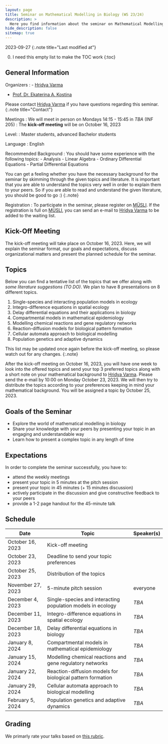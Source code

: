 ```yaml
---
layout: page
title: Seminar on Mathematical Modelling in Biology (WS 23/24)
description: >
  Here you find information about the seminar on Mathematical Modelling in Biology in the winter semester 2023/24.
hide_description: false
sitemap: true
---
```


<!-- invert_sidebar: true -->

2023-09-27
{:.note title="Last modified at"}

0. I need this empty list to make the TOC work
{:toc}

## General Information

Organizers
: - [Hridya Varma][hridya]
  - [Prof. Dr. Ekaterina A. Kostina][ekaterina]
  
  
  Please contact [Hridya Varma][hridya] if you have questions regarding this seminar.
  {:.note title="Contact"}

Meetings
: We will meet in person on Mondays 14:15 - 15:45 in *TBA* (INF 205)
: The **kick-off meeting** will be on October 16, 2023

Level:
: Master students, advanced Bachelor students

Language
: English

Recommended Background
: You should have some experience with the following topics:
    - Analysis
    - Linear Algebra
    - Ordinary Differential Equations
    - Partial Differential Equations

You can get a feeling whether you have the necessary background for the seminar by skimming through the given topics and literature. It is important that you are able to understand the topics very well in order to explain them to your peers. So if you are able to read and understand the given literature, you should be good to go :)
  {:.note}
  
Registration
: To participate in the seminar, please register on [MÜSLI][muesli]. If the registration is full on [MÜSLI][muesli], you can send an e-mail to [Hridya Varma][hridya] to be added to the waiting list.

## Kick-Off Meeting
The kick-off meeting will take place on October 16, 2023. Here, we will explain the seminar format, our goals and expectations, discuss organizational matters and present the planned schedule for the seminar. 

## Topics

Below you can find a tentative list of the topics that we offer along with *some literature suggestions (TO DO)*. We plan to have 8 presentations on 8 different topics. 

1. Single-species and interacting population models in ecology
2. Integro-difference equations in spatial ecology
3. Delay differential equations and their applications in biology
4. Compartmental models in mathematical epidemiology
5. Modelling chemical reactions and gene regulatory networks
6. Reaction-diffusion models for biological pattern formation
7. Cellular automata approach to biological modelling
8. Population genetics and adaptive dynamics

This list may be updated once again before the kick-off meeting, so please watch out for any changes.
{:.note}

After the kick-off meeting on October 16, 2023, you will have one week to look into the offered topics and send your top 3 preferred topics along with a short note on your mathematical background to [Hridya Varma][hridya]. Please send the e-mail by 10:00 on Monday October 23, 2023. We will then try to distribute the topics according to your preferences keeping in mind your mathematical background. You will be assigned a topic by October 25, 2023.

## Goals of the Seminar
- Explore the world of mathematical modelling in biology
- Share your knowledge with your peers by presenting your topic in an engaging and understandable way
- Learn how to present a complex topic in any length of time

## Expectations
In order to complete the seminar successfully, you have to:
  - attend the weekly meetings
  - present your topic in 5 minutes at the pitch session
  - present your topic in 45 minutes (+ 15 minutes discussion)
  - actively participate in the discussion and give constructive feedback to your peers
  - provide a 1-2 page handout for the 45-minute talk

## Schedule

| Date | Topic | Speaker(s) |
|------|-------|------------|
| October 16, 2023 | Kick-off meeting |  |
| October 23, 2023 | Deadline to send your topic preferences |  |
| October 25, 2023 | Distribution of the topics |  |
| November 27, 2023 | 5-minute pitch session | everyone |
| December 4, 2023 | Single-species and interacting population models in ecology | *TBA* |
| December 11, 2023 | Integro-difference equations in spatial ecology | *TBA* |
| December 18, 2023 | Delay differential equations in biology | *TBA* |
| January 8, 2024 | Compartmental models in mathematical epidemiology | *TBA* |
| January 15, 2024 | Modelling chemical reactions and gene regulatory networks | *TBA* |
| January 22, 2024 | Reaction-diffusion models for biological pattern formation | *TBA* |
| January 29, 2024 | Cellular automata approach to biological modelling | *TBA* |
| February 5, 2024 | Population genetics and adaptive dynamics | *TBA* |

## Grading

We primarly rate your talks based on [this rubric][rubric].


[ekaterina]: mailto:ekaterina(dot)kostina(at)iwr(dot)uni-heidelberg(dot)de
[hridya]: mailto:hridya(dot)varma(at)iwr(dot)uni-heidelberg(dot)de
[muesli]: https://muesli.mathi.uni-heidelberg.de/lecture/view/1742
[rubric]: https://www.bsu.edu/-/media/www/departmentalcontent/math/pdfs/cp%20rubric.pdf?la=en
[vpn]: https://www.urz.uni-heidelberg.de/en/service-catalogue/network/vpn-virtual-private-network



